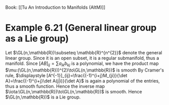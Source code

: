 Book: [[Tu An Introduction to Manifolds (AItM)]]
# Example 6.21 (General linear group as a Lie group)
Let $\GL(n,\mathbb{R})\subseteq \mathbb{R}^{n^{2}}$ denote the general linear group.
Since it is an open subset, it is a regular submanifold, thus a manifold.
Since $[AB]_{ij}=\sum a_{ik}b_{kj}$ is a polynomial, we have the product map $\mu:(\GL(n,\mathbb{R}))^{2}\to\GL(n,\mathbb{R})$ is smooth
By Cramer's rule, $\displaystyle [A^{-1}]_{ij}=\frac{(-1)^{i+j}M_{ji}}{\det A}=\frac{(-1)^{i+j}\det A(j|i)}{\det A}$ is again a polynomial of the entries, thus a smooth function.
Hence the inverse map $\iota:\GL(n,\mathbb{R})\to\GL(n,\mathbb{R})$ is smooth.
Hence $\GL(n,\mathbb{R})$ is a Lie group.